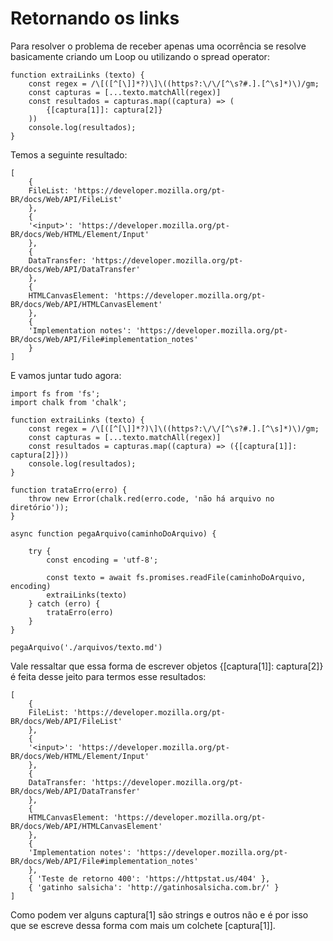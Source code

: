 # Retornando os links

Para resolver o problema de receber apenas uma ocorrência se resolve basicamente criando um Loop ou utilizando o spread operator:

    function extraiLinks (texto) {
        const regex = /\[([^[\]]*?)\]\((https?:\/\/[^\s?#.].[^\s]*)\)/gm;
        const capturas = [...texto.matchAll(regex)]
        const resultados = capturas.map((captura) => (
            {[captura[1]]: captura[2]}
        ))
        console.log(resultados);
    }

Temos a seguinte resultado:

    [
        {
        FileList: 'https://developer.mozilla.org/pt-BR/docs/Web/API/FileList'
        },
        {
        '<input>': 'https://developer.mozilla.org/pt-BR/docs/Web/HTML/Element/Input'
        },
        {
        DataTransfer: 'https://developer.mozilla.org/pt-BR/docs/Web/API/DataTransfer'
        },
        {
        HTMLCanvasElement: 'https://developer.mozilla.org/pt-BR/docs/Web/API/HTMLCanvasElement'
        },
        {
        'Implementation notes': 'https://developer.mozilla.org/pt-BR/docs/Web/API/File#implementation_notes'
        }
    ]

E vamos juntar tudo agora:

    import fs from 'fs';
    import chalk from 'chalk';

    function extraiLinks (texto) {
        const regex = /\[([^[\]]*?)\]\((https?:\/\/[^\s?#.].[^\s]*)\)/gm;
        const capturas = [...texto.matchAll(regex)]
        const resultados = capturas.map((captura) => ({[captura[1]]: captura[2]}))
        console.log(resultados);
    }

    function trataErro(erro) {
        throw new Error(chalk.red(erro.code, 'não há arquivo no diretório'));
    }

    async function pegaArquivo(caminhoDoArquivo) {

        try {
            const encoding = 'utf-8';

            const texto = await fs.promises.readFile(caminhoDoArquivo, encoding)
            extraiLinks(texto)
        } catch (erro) {
            trataErro(erro)
        }
    }

    pegaArquivo('./arquivos/texto.md')

Vale ressaltar que essa forma de escrever objetos {[captura[1]]: captura[2]} é feita desse jeito para termos esse resultados:

    [
        {
        FileList: 'https://developer.mozilla.org/pt-BR/docs/Web/API/FileList'
        },
        {
        '<input>': 'https://developer.mozilla.org/pt-BR/docs/Web/HTML/Element/Input'
        },
        {
        DataTransfer: 'https://developer.mozilla.org/pt-BR/docs/Web/API/DataTransfer'
        },
        {
        HTMLCanvasElement: 'https://developer.mozilla.org/pt-BR/docs/Web/API/HTMLCanvasElement'
        },
        {
        'Implementation notes': 'https://developer.mozilla.org/pt-BR/docs/Web/API/File#implementation_notes'
        },
        { 'Teste de retorno 400': 'https://httpstat.us/404' },
        { 'gatinho salsicha': 'http://gatinhosalsicha.com.br/' }
    ]

Como podem ver alguns captura[1] são strings e outros não e é por isso que se escreve dessa forma com mais um colchete [captura[1]].
